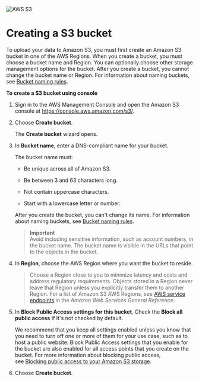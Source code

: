 ![AWS S3](https://encrypted-tbn0.gstatic.com/images?q=tbn:ANd9GcT2eA6JllzGpUqb6zvit059PhvAEMM7m3Ebojg1S_btdCxjU39dy7JmGdtzudrMhYFjJ7Q&usqp=CAU)
# Creating a S3 bucket
To upload your data to Amazon S3, you must first create an Amazon S3 bucket in one of the AWS Regions. When you create a bucket, you must choose a bucket name and Region. You can optionally choose other storage management options for the bucket. After you create a bucket, you cannot change the bucket name or Region. For information about naming buckets, see [Bucket naming rules](https://docs.aws.amazon.com/AmazonS3/latest/userguide/bucketnamingrules.html).

**To create a S3 bucket using console**
1.  Sign in to the AWS Management Console and open the Amazon S3 console at <https://console.aws.amazon.com/s3/>.

2.  Choose **Create bucket**.

    The **Create bucket** wizard opens.

3.  In **Bucket name**, enter a DNS-compliant name for your bucket.

    The bucket name must:

    -   Be unique across all of Amazon S3.

    -   Be between 3 and 63  characters long.

    -   Not contain uppercase characters.

    -   Start with a lowercase letter or number.

    After you create the bucket, you can't change its name. For information about naming buckets, see [Bucket naming rules](https://docs.aws.amazon.com/AmazonS3/latest/userguide/bucketnamingrules.html).

    >**Important**  
    >Avoid including sensitive information, such as account numbers, in the bucket name. The bucket name is visible in the URLs that point to the objects in the bucket.

4.  In **Region**, choose the AWS Region where you want the bucket to reside.

    >Choose a Region close to you to minimize latency and costs and address regulatory requirements. Objects stored in a Region never leave that Region unless you explicitly transfer them to another Region. For a list of Amazon S3 AWS Regions, see [AWS service endpoints](https://docs.aws.amazon.com/general/latest/gr/rande.html#s3_region) in the *Amazon Web Services General Reference*.

5.  In **Block Public Access settings for this bucket**, Check the **Block all public access** If It's not checked by default.

    We recommend that you keep all settings enabled unless you know that you need to turn off one or more of them for your use case, such as to host a public website. Block Public Access settings that you enable for the bucket are also enabled for all access points that you create on the bucket. For more information about blocking public access, see [Blocking public access to your Amazon S3 storage](https://docs.aws.amazon.com/AmazonS3/latest/userguide/access-control-block-public-access.html).

6.  Choose **Create bucket**.